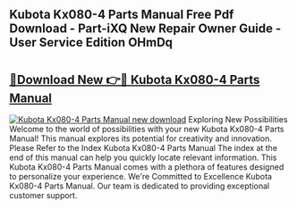 ## Kubota Kx080-4 Parts Manual Free Pdf Download - Part-iXQ New Repair Owner Guide - User Service Edition OHmDq

# <h2><a href="http://bc85771.oget.top/?id=Kubota+Kx080-4+Parts+Manual">🔗Download New 👉🔴 Kubota Kx080-4 Parts Manual</a></h2>

[![Kubota Kx080-4 Parts Manual new download](https://i.imgur.com/5g1atiW.png)](http://bc85771.oget.top/?id=Kubota+Kx080-4+Parts+Manual)
Exploring New Possibilities Welcome to the world of possibilities with your new Kubota Kx080-4 Parts Manual! This manual explores its potential for creativity and innovation. Please Refer to the Index Kubota Kx080-4 Parts Manual The index at the end of this manual can help you quickly locate relevant information. This Kubota Kx080-4 Parts Manual comes with a plethora of features designed to personalize your experience. We're Committed to Excellence Kubota Kx080-4 Parts Manual. Our team is dedicated to providing exceptional customer support.
